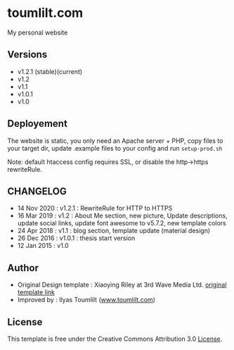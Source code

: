 # toumlilt.com

My personal website

## Versions

- v1.2.1 (stable)(current)
- v1.2
- v1.1
- v1.0.1
- v1.0

## Deployement

The website is static, you only need an Apache server + PHP, copy files to your target dir, update .example files to your config and run `setup-prod.sh`

Note: default htaccess config requires SSL, or disable the http->https rewriteRule.

## CHANGELOG

- 14 Nov 2020 : v1.2.1 : RewriteRule for HTTP to HTTPS
- 16 Mar 2019 : v1.2 : About Me section, new picture, Update descriptions, update social links, update font awesome to v5.7.2, new template colors
- 24 Apr 2018 : v1.1 : blog section, template update (material design)
- 26 Dec 2016 : v1.0.1 : thesis start version
- 12 Jan 2015 : v1.0

## Author

- Original Design template : Xiaoying Riley at 3rd Wave Media Ltd. [original template link](http://themes.3rdwavemedia.com/)
- Improved by : Ilyas Toumlilt (www.toumlilt.com)

## License

This template is free under the Creative Commons Attribution 3.0 [License](https://creativecommons.org/licenses/by/3.0/).
